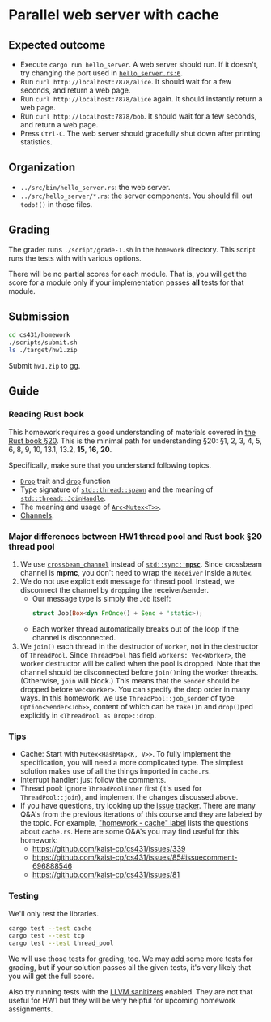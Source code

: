# Parallel web server with cache

## Expected outcome

- Execute `cargo run hello_server`. A web server should run. If it doesn't, try changing the port used in [`hello_server.rs:6`](../src/bin/hello_server.rs).
- Run `curl http://localhost:7878/alice`. It should wait for a few seconds, and return a web page.
- Run `curl http://localhost:7878/alice` again. It should instantly return a web page.
- Run `curl http://localhost:7878/bob`. It should wait for a few seconds, and return a web page.
- Press `Ctrl-C`. The web server should gracefully shut down after printing statistics.

## Organization

- `../src/bin/hello_server.rs`: the web server.
- `../src/hello_server/*.rs`: the server components. You should fill out `todo!()` in those files.

## Grading
The grader runs `./script/grade-1.sh` in the `homework` directory.
This script runs the tests with with various options.

There will be no partial scores for each module.
That is, you will get the score for a module only if your implementation passes **all** tests for that module.

## Submission
```bash
cd cs431/homework
./scripts/submit.sh
ls ./target/hw1.zip
```
Submit `hw1.zip` to gg.

## Guide

### Reading Rust book
This homework requires a good understanding of materials covered in [the Rust book §20](https://doc.rust-lang.org/book/ch20-00-final-project-a-web-server.html).
This is the minimal path for understanding §20: §1, 2, 3, 4, 5, 6, 8, 9, 10, 13.1, 13.2, **15**, **16**, **20**.

Specifically, make sure that you understand following topics.
* [`Drop`](https://doc.rust-lang.org/std/ops/trait.Drop.html) trait and [`drop`](https://doc.rust-lang.org/std/mem/fn.drop.html) function
* Type signature of [`std::thread::spawn`](https://doc.rust-lang.org/std/thread/fn.spawn.html) and the meaning of [`std::thread::JoinHandle`](https://doc.rust-lang.org/std/thread/struct.JoinHandle.html).
* The meaning and usage of [`Arc<`](https://doc.rust-lang.org/std/sync/struct.Arc.html)[`Mutex<T>>`](https://doc.rust-lang.org/std/sync/struct.Mutex.html).
* [Channels](https://doc.rust-lang.org/std/sync/mpsc/index.html).
<!-- * The fact that there is no non-trivial way to break out of `TcpListener::incoming` loop. -->

### Major differences between HW1 thread pool and Rust book §20 thread pool
1. We use [`crossbeam_channel`](https://docs.rs/crossbeam-channel/) instead of [<code>std::sync::<strong>mpsc</strong></code>](https://doc.rust-lang.org/std/sync/mpsc/index.html). Since crossbeam channel is **mpmc**, you don't need to wrap the `Receiver` inside a `Mutex`.
2. We do not use explicit exit message for thread pool. Instead, we disconnect the channel by `drop`ping the receiver/sender.
    * Our message type is simply the `Job` itself:
      ```rust
      struct Job(Box<dyn FnOnce() + Send + 'static>);
      ```
    * Each worker thread automatically breaks out of the loop if the channel is disconnected.
3. We `join()` each thread in the destructor of `Worker`, not in the destructor of `ThreadPool`. Since `ThreadPool` has field `workers: Vec<Worker>`, the worker destructor will be called when the pool is dropped. Note that the channel should be disconnected before `join()`ning the worker threads. (Otherwise, `join` will block.) This means that the `Sender` should be dropped before `Vec<Worker>`. You can specify the drop order in many ways. In this homework, we use `ThreadPool::job_sender` of type `Option<Sender<Job>>`, content of which can be `take()`n and `drop()`ped explicitly in `<ThreadPool as Drop>::drop`.

### Tips
* Cache: Start with `Mutex<HashMap<K, V>>`. To fully implement the specification, you will need a more complicated type. The simplest solution makes use of all the things imported in `cache.rs`.
* Interrupt handler: just follow the comments.
* Thread pool: Ignore `ThreadPoolInner` first (it's used for `ThreadPool::join`), and implement the changes discussed above.
* If you have questions, try looking up the [issue tracker](https://github.com/kaist-cp/cs431/issues).
  There are many Q&A's from the previous iterations of this course and they are labeled by the topic.
  For example, ["homework - cache" label](https://github.com/kaist-cp/cs431/issues?q=label%3A%22homework+-+cache%22+) lists the questions about `cache.rs`.
  Here are some Q&A's you may find useful for this homework:
    * https://github.com/kaist-cp/cs431/issues/339
    * https://github.com/kaist-cp/cs431/issues/85#issuecomment-696888546
    * https://github.com/kaist-cp/cs431/issues/81

### Testing
We'll only test the libraries.
```bash
cargo test --test cache
cargo test --test tcp
cargo test --test thread_pool
```
We will use those tests for grading, too. We may add some more tests for grading, but if your solution passes all the given tests, it's very likely that you will get the full score.

Also try running tests with the [LLVM sanitizers](https://github.com/kaist-cp/cs431/tree/main/homework#using-llvm-sanitizers) enabled.
They are not that useful for HW1 but they will be very helpful for upcoming homework assignments.
